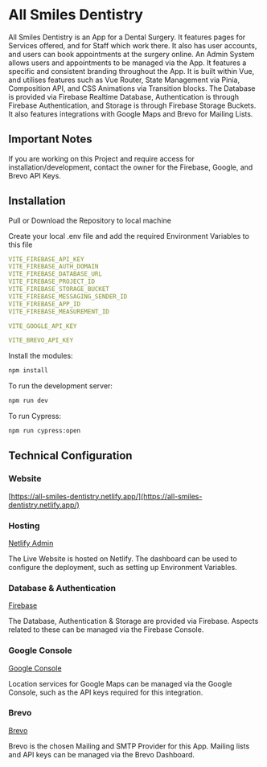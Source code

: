 # All Smiles Dentistry

All Smiles Dentistry is an App for a Dental Surgery. It features pages for Services offered, and for Staff which work there. It also has user accounts, and users can book appointments at the surgery online. An Admin System allows users and appointments to be managed via the App. It features a specific and consistent branding throughout the App. It is built within Vue, and utilises features such as Vue Router, State Management via Pinia, Composition API, and CSS Animations via Transition blocks. The Database is provided via Firebase Realtime Database, Authentication is through Firebase Authentication, and Storage is through Firebase Storage Buckets. It also features integrations with Google Maps and Brevo for Mailing Lists.

## Important Notes

If you are working on this Project and require access for installation/development, contact the owner for the Firebase, Google, and Brevo API Keys.

## Installation

Pull or Download the Repository to local machine

Create your local .env file and add the required Environment Variables to this file

```yaml
VITE_FIREBASE_API_KEY
VITE_FIREBASE_AUTH_DOMAIN
VITE_FIREBASE_DATABASE_URL
VITE_FIREBASE_PROJECT_ID
VITE_FIREBASE_STORAGE_BUCKET
VITE_FIREBASE_MESSAGING_SENDER_ID
VITE_FIREBASE_APP_ID
VITE_FIREBASE_MEASUREMENT_ID

VITE_GOOGLE_API_KEY

VITE_BREVO_API_KEY
```

Install the modules:

```bash
npm install
```

To run the development server:

```bash
npm run dev
```

To run Cypress:

```bash
npm run cypress:open
```

## Technical Configuration

### Website

[https://all-smiles-dentistry.netlify.app/](https://all-smiles-dentistry.netlify.app/)

### Hosting

[Netlify Admin](https://app.netlify.com/sites/all-smiles-dentistry/)

The Live Website is hosted on Netlify. The dashboard can be used to configure the deployment, such as setting up Environment Variables.

### Database & Authentication

[Firebase](https://console.firebase.google.com/project/smiles-dentistry/overview)

The Database, Authentication & Storage are provided via Firebase. Aspects related to these can be managed via the Firebase Console.

### Google Console

[Google Console](https://console.cloud.google.com/apis/dashboard?project=smiles-dentistry-412620)

Location services for Google Maps can be managed via the Google Console, such as the API keys required for this integration.

### Brevo

[Brevo](https://app.brevo.com/)

Brevo is the chosen Mailing and SMTP Provider for this App. Mailing lists and API keys can be managed via the Brevo Dashboard.
